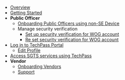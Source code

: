 - [Overview](home)
- [Getting Started](quickstart)
- **Public Officer**
  - [Onboarding Public Officers using non-SE Device](onboard-public-officers-using-non-se-machines)
  - Manage security verification
    - [Set up security verification for WOG account](manage-security-verification-for-wog-account)
    - [Re set security verification for WOG account](re-set-up-security-verification-for-wog-account)
- [Log in to TechPass Portal](log-into-techpass-portal)
  - [Edit Profile](eedit-profile-using-non-se-gsib)
- [Access SGTS services using TechPass](access-sgts-services-using-techpass)  
- **Vendor**
  - [Onboarding Vendors](onboard)
  - [Support](/support/overview.md)
